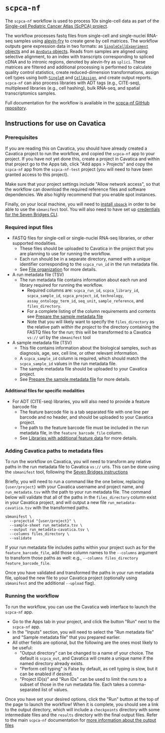 # `scpca-nf`

The  `scpca-nf` workflow is used to process 10x single-cell data as part of the [Single-cell Pediatric Cancer Atlas (ScPCA) project](https://scpca.alexslemonade.org/).


The workflow processes fastq files from single-cell and single-nuclei RNA-seq samples using [alevin-fry](https://alevin-fry.readthedocs.io/en/latest/) to create gene by cell matrices.
The workflow outputs gene expression data in two formats: as [`SingleCellExperiment` objects](https://www.bioconductor.org/packages/release/bioc/html/SingleCellExperiment.html) and as [`AnnData` objects](https://anndata.readthedocs.io/en/latest/).
Reads from samples are aligned using selective alignment, to an index with transcripts corresponding to spliced cDNA and to intronic regions, denoted by alevin-fry as `splici`.
These matrices are filtered and additional processing is performed to calculate quality control statistics, create reduced-dimension transformations, assign cell types using both [`SingleR`](https://bioconductor.org/packages/release/bioc/html/SingleR.html) and [`CellAssign`](https://docs.scvi-tools.org/en/stable/user_guide/models/cellassign.html), and create output reports.
`scpca-nf` can also process libraries with ADT tags (e.g., CITE-seq), multiplexed libraries (e.g., cell hashing), bulk RNA-seq, and spatial transcriptomics samples.

Full documentation for the workflow is available in the [scpca-nf GitHub repository](https://github.com/AlexsLemonade/scpca-nf).

## Instructions for use on Cavatica

### Prerequisites

If you are reading this on Cavatica, you should have already created a Cavatica project to run the workflow, and copied the `scpca-nf` app to your project.
If you have not yet done this, create a project in Cavatica and within that project go to the Apps tab, click "Add apps > Projects" and copy the `scpca-nf` app from the `scpca-nf-test` project (you will need to have been granted access to this project).

Make sure that your project settings include "Allow network access", so that the workflow can download the required reference files and software dependencies. 
We also highly recommend that you enable spot instances.

Finally, on your local machine, you will need to [install `sbpack`](https://docs.sevenbridges.com/docs/add-nextflow-apps-through-the-command-line-interface-cli#about-sbpack) in order to be able to use the `sbmanifest` tool.
You will also need to have set up [credentials for the Seven Bridges CLI](https://docs.sevenbridges.com/docs/store-credentials-to-access-seven-bridges-client-applications-and-libraries).


### Required input files

- FASTQ files for single-cell or single-nuclei RNA-seq libraries, or other supported modalities.
  - These files should be uploaded to Cavatica in the project that you are planning to use for running the workflow.
  - Each run should be in a separate directory, named with a unique identifier corresponding to the `scpca_run_id` in the run metadata file.
  - See [File organization](https://github.com/AlexsLemonade/scpca-nf/blob/main/external-instructions.md#file-organization) for more details.
- A run metadata file (TSV)
  - The run metadata file contains information about each run and library required for running the workflow.
    - Required columns are: `scpca_run_id`, `scpca_library_id`, `scpca_sample_id`, `scpca_project_id`, `technology`, `assay_ontology_term_id`, `seq_unit`, `sample_reference`, and `files_directory`.
    - For a complete listing of the column requirements and contents see [Prepare the sample metadata file](https://github.com/AlexsLemonade/scpca-nf/blob/main/external-instructions.md#prepare-the-run-metadata-file)
    - Note that you will likely want to specify the `files_directory` as the relative path _within the project_ to the directory containing the FASTQ files for the run; this will be transformed to a Cavatica `vs://` url by the `sbmanifest` tool
- A sample metadata file (TSV)
  - This file contains information about the biological samples, such as diagnosis, age, sex, cell line, or other relevant information.
  - A `scpca_sample_id` column is required, which should match the `scpca_sample_id` values in the run metadata file.
  - The sample metadata file should be uploaded to your Cavatica project.
  - See [Prepare the sample metadata file](https://github.com/AlexsLemonade/scpca-nf/blob/main/external-instructions.md#prepare-the-sample-metadata-file) for more details.

#### Additional files for specific modalities

- For ADT (CITE-seq) libraries, you will also need to provide a feature barcode file
  - The feature barcode file is a tab separated file with one line per barcode and no header, and should be uploaded to your Cavatica project.
  - The path to the feature barcode file must be included in the run metadata file, in the `feature_barcode_file` column.
  - See [Libraries with additional feature data](https://github.com/AlexsLemonade/scpca-nf/blob/main/external-instructions.md#libraries-with-additional-feature-data-adt-or-cellhash) for more details.


### Adding Cavatica paths to metadata files

To run the workflow on Cavatica, you will need to transform any relative paths in the run metadata file to Cavatica `vs://` uris.
This can be done using the `sbmanifest` tool, following the [Seven Bridges instructions](https:/docs.sevenbridges.com/docs/using-sample-sheets-with-nextflow-apps)

Briefly, you will need to run a command like the one below, replacing `{user/project}` with your Cavatica username and project name, and `run_metadata.tsv` with the path to your run metadata file.
The command below will validate that all of the paths in the `files_directory` column exist in your Cavatica project, and will output a new file `run_metadata-cavatica.tsv` with the transformed paths.

```
sbmanifest \
  --projectid "{user/project}" \
  --sample-sheet run_metadata.tsv \
  --output run_metadata-cavatica.tsv \
  --columns files_directory \
  --validate
```

If your run metadata file includes paths within your project such as for the `feature_barcode_file`, add those column names to the `--columns` argument to transform those paths as well: e.g., `--columns files_directory feature_barcode_file`.

Once you have validated and transformed the paths in your run metadata file, upload the new file to your Cavatica project (optionally using `sbmanifest` and the additional `--upload` flag).

### Running the workflow

To run the workflow, you can use the Cavatica web interface to launch the `scpca-nf` app.

- Go to the Apps tab in your project, and click the button "Run" next to the `scpca-nf` app.
- In the "Inputs" section, you will need to select the "Run metadata file" and "Sample metadata file" that you prepared earlier.
- All other fields are optional, but the following are the ones most likely to be useful:
  - "Output directory" can be changed to a name of your choice. The default is `scpca_out`, and Cavatica will create a unique name if the named  directory already exists.
  - "Perform cell typing" is False by default, as cell typing is slow, but it can be enabled if desired.
  - "Project ID(s)" and "Run IDs" can be used to limit the runs to a subset of those in the run metadata file. Each takes a comma-separated list of values.

Once you have set your desired options, click the "Run" button at the top of the page to launch the workflow!
When it is complete, you should see a link to the output directory, which will include a `checkpoints` directory with some intermediate files and the `results` directory with the final output files.
Refer to the main `scpca-nf` documentation for [more information about the output files](https://github.com/AlexsLemonade/scpca-nf/blob/main/external-instructions.md#output-files)
